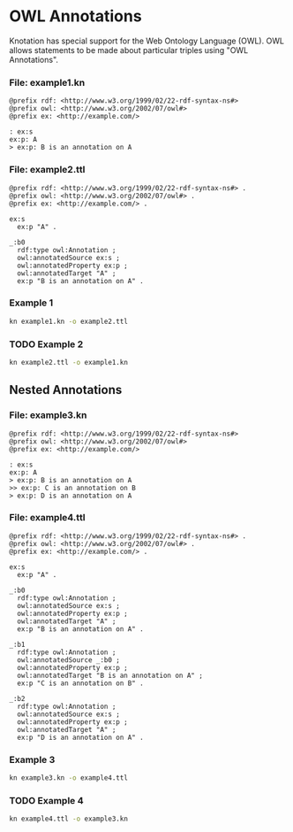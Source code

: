 # OWL Annotations

Knotation has special support for the Web Ontology Language (OWL). OWL allows statements to be made about particular triples using "OWL Annotations".

### File: example1.kn

```kn
@prefix rdf: <http://www.w3.org/1999/02/22-rdf-syntax-ns#>
@prefix owl: <http://www.w3.org/2002/07/owl#>
@prefix ex: <http://example.com/>

: ex:s
ex:p: A
> ex:p: B is an annotation on A
```

### File: example2.ttl

```ttl
@prefix rdf: <http://www.w3.org/1999/02/22-rdf-syntax-ns#> .
@prefix owl: <http://www.w3.org/2002/07/owl#> .
@prefix ex: <http://example.com/> .

ex:s
  ex:p "A" .

_:b0
  rdf:type owl:Annotation ;
  owl:annotatedSource ex:s ;
  owl:annotatedProperty ex:p ;
  owl:annotatedTarget "A" ;
  ex:p "B is an annotation on A" .
```

### Example 1

```sh
kn example1.kn -o example2.ttl
```

### TODO Example 2

```sh
kn example2.ttl -o example1.kn
```

## Nested Annotations

### File: example3.kn

```kn
@prefix rdf: <http://www.w3.org/1999/02/22-rdf-syntax-ns#>
@prefix owl: <http://www.w3.org/2002/07/owl#>
@prefix ex: <http://example.com/>

: ex:s
ex:p: A
> ex:p: B is an annotation on A
>> ex:p: C is an annotation on B
> ex:p: D is an annotation on A
```

### File: example4.ttl

```ttl
@prefix rdf: <http://www.w3.org/1999/02/22-rdf-syntax-ns#> .
@prefix owl: <http://www.w3.org/2002/07/owl#> .
@prefix ex: <http://example.com/> .

ex:s
  ex:p "A" .

_:b0
  rdf:type owl:Annotation ;
  owl:annotatedSource ex:s ;
  owl:annotatedProperty ex:p ;
  owl:annotatedTarget "A" ;
  ex:p "B is an annotation on A" .

_:b1
  rdf:type owl:Annotation ;
  owl:annotatedSource _:b0 ;
  owl:annotatedProperty ex:p ;
  owl:annotatedTarget "B is an annotation on A" ;
  ex:p "C is an annotation on B" .

_:b2
  rdf:type owl:Annotation ;
  owl:annotatedSource ex:s ;
  owl:annotatedProperty ex:p ;
  owl:annotatedTarget "A" ;
  ex:p "D is an annotation on A" .
```

### Example 3

```sh
kn example3.kn -o example4.ttl
```

### TODO Example 4

```sh
kn example4.ttl -o example3.kn
```
